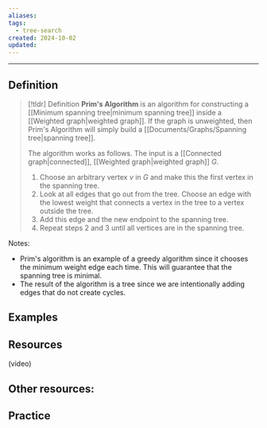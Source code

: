 ```yaml
---
aliases: 
tags:
  - tree-search
created: 2024-10-02
updated:
---
```

---
## Definition 

> [!tldr] Definition
> **Prim's Algorithm** is an algorithm for constructing a [[Minimum spanning tree|minimum spanning tree]] inside a [[Weighted graph|weighted graph]]. If the graph is unweighted, then Prim's Algorithm will simply build a [[Documents/Graphs/Spanning tree|spanning tree]]. 
> 
> The algorithm works as follows. The input is a [[Connected graph|connected]], [[Weighted graph|weighted graph]] $G$. 
> 1. Choose an arbitrary vertex $v$ in $G$ and make this the first vertex in the spanning tree.
> 2. Look at all edges that go out from the tree. Choose an edge with the lowest weight that connects a vertex in the tree to a vertex outside the tree.
> 3. Add this edge and the new endpoint to the spanning tree. 
> 4. Repeat steps 2 and 3 until all vertices are in the spanning tree. 
>

Notes: 
- Prim's algorithm is an example of a greedy algorithm since it chooses the minimum weight edge each time. This will guarantee that the spanning tree is minimal. 
- The result of the algorithm is a tree since we are intentionally adding edges that do not create cycles. 

## Examples 



## Resources 

(video)

Other resources: 
- 

## Practice 
